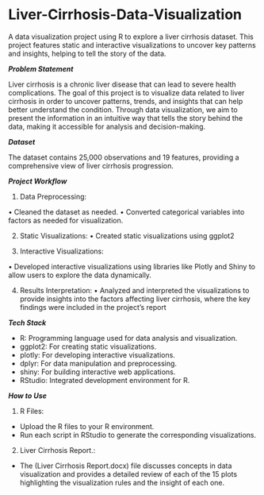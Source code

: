 # Liver-Cirrhosis-Data-Visualization
A data visualization project using R to explore a liver cirrhosis dataset. This project features static and interactive visualizations to uncover key patterns and insights, helping to tell the story of the data.

_**Problem Statement**_

Liver cirrhosis is a chronic liver disease that can lead to severe health complications. The goal of this project is to visualize data related to liver cirrhosis in order to uncover patterns, trends, and insights that can help better understand the condition. Through data visualization, we aim to present the information in an intuitive way that tells the story behind the data, making it accessible for analysis and decision-making.

_**Dataset**_

The dataset contains 25,000 observations and 19 features, providing a comprehensive view of liver cirrhosis progression.

_**Project Workflow**_
1. Data Preprocessing:
   
•	Cleaned the dataset as needed.
•	Converted categorical variables into factors as needed for visualization.

2.  Static Visualizations:
•	Created static visualizations using ggplot2

3. Interactive Visualizations:
   
•	Developed interactive visualizations using libraries like Plotly and Shiny to allow users to explore the data dynamically.

4.  Results Interpretation:
•	Analyzed and interpreted the visualizations to provide insights into the factors affecting liver cirrhosis, where the key findings were included in the project’s report

_**Tech Stack**_
- R: Programming language used for data analysis and visualization.
- ggplot2: For creating static visualizations.
- plotly: For developing interactive visualizations.
- dplyr: For data manipulation and preprocessing.
- shiny: For building interactive web applications.
- RStudio: Integrated development environment for R.

_**How to Use**_
1.	R Files:
- Upload the R files to your R environment.
- Run each script in RStudio to generate the corresponding visualizations.
2.	Liver Cirrhosis Report.:
- The (Liver Cirrhosis Report.docx) file discusses concepts in data visualization and provides a detailed review of each of the 15 plots highlighting the visualization rules and the insight of each one. 

